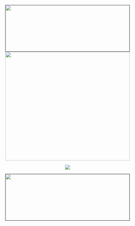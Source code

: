 <div id="header" align="center">
<a href=" ">
<img src="https://64.media.tumblr.com/a810e5078c008195778b0f8b901922cb/70d85912b73a558c-dd/s2048x3072/02a1873c9cbb1d87d6962be5499cde1f87266d9b.pnj" width='410' height='154'>
</a>

<div id="header" align="center">
<a href="https://www.youtube.com/watch?v=Lec0I4w1GtQ">
<img src="https://file.garden/Z3bN9S1OK095pmVR/Untitled25_20250317075138.png" width='410' height='358'>
</a>

<div id="header" align="center">

![](https://readme-typing-svg.demolab.com?font=Tangerine&size=25&letterSpacing=1px&pause=2000&color=ECE6E7&center=true&vCenter=true&random=true&width=435&height=32&lines=How+can+a+loving+god+cause+such+agony%3F)

<div id="header" align="center">
<a href=" ">
<img src="https://64.media.tumblr.com/be0f7379ca43e1bb98b7d4224b2dec5f/70d85912b73a558c-f0/s2048x3072/d7eb47006aa7857c03a214baa556f2ed34afb978.pnj" width='410' height='154'>
</a>
